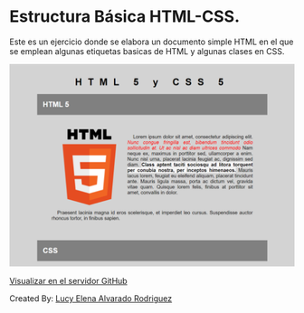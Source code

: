 # Estructura Básica HTML-CSS.


Este es un ejercicio donde se elabora un documento simple HTML en el que se emplean algunas etiquetas basicas de HTML y algunas clases en CSS.

![Imagen Visual del documento HTML visto en el navegador Google Chrome](/Primer%20ejercicio%20Estructura%20Basica%20HTML.png)

[Visualizar en el servidor GitHub](https://lucyalvarado4692.github.io/estructura-basica-html/)

Created By: [Lucy Elena Alvarado Rodriguez](https://github.com/lucyalvarado4692)

